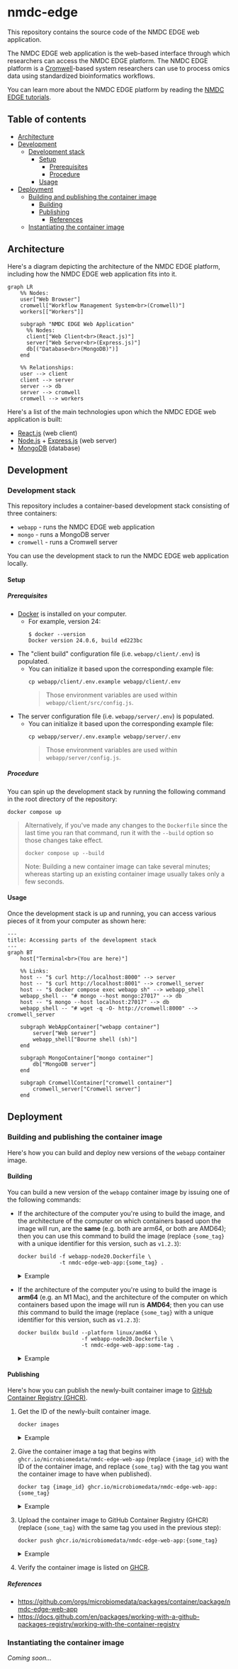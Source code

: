 # nmdc-edge

This repository contains the source code of the NMDC EDGE web application.

The NMDC EDGE web application is the web-based interface through which researchers can access the NMDC EDGE platform. 
The NMDC EDGE platform is a [Cromwell](https://cromwell.readthedocs.io/en/stable/)-based system researchers can use to
process omics data using standardized bioinformatics workflows.

You can learn more about the NMDC EDGE platform by reading the [NMDC EDGE tutorials](https://nmdc-edge.org/tutorial).

## Table of contents

* [Architecture](#architecture)
* [Development](#development)
  * [Development stack](#development-stack)
    * [Setup](#setup)
      * [Prerequisites](#prerequisites)
      * [Procedure](#procedure)
    * [Usage](#usage)
* [Deployment](#deployment)
  * [Building and publishing the container image](#building-and-publishing-the-container-image)
    * [Building](#building)
    * [Publishing](#publishing)
      * [References](#references)
  * [Instantiating the container image](#instantiating-the-container-image)

## Architecture

Here's a diagram depicting the architecture of the NMDC EDGE platform,
including how the NMDC EDGE web application fits into it.

```mermaid
graph LR
    %% Nodes:
    user["Web Browser"]
    cromwell["Workflow Management System<br>(Cromwell)"]
    workers[["Workers"]]
    
    subgraph "NMDC EDGE Web Application"
      %% Nodes:
      client["Web Client<br>(React.js)"]
      server["Web Server<br>(Express.js)"]
      db[("Database<br>(MongoDB)")]
    end
    
    %% Relationships:
    user --> client
    client --> server
    server --> db
    server --> cromwell
    cromwell --> workers
```

Here's a list of the main technologies upon which the NMDC EDGE web application is built:

- [React.js](https://react.dev/) (web client)
- [Node.js](https://nodejs.org/en) + [Express.js](https://expressjs.com/) (web server)
- [MongoDB](https://www.mongodb.com/) (database)

## Development

### Development stack

This repository includes a container-based development stack consisting of three containers:
- `webapp` - runs the NMDC EDGE web application
- `mongo` - runs a MongoDB server
- `cromwell` - runs a Cromwell server

You can use the development stack to run the NMDC EDGE web application locally.

#### Setup

##### Prerequisites

- [Docker](https://www.docker.com/products/docker-desktop/) is installed on your computer.
    - For example, version 24:
      ```shell
      $ docker --version
      Docker version 24.0.6, build ed223bc
      ```
- The "client build" configuration file (i.e. `webapp/client/.env`) is populated.
  - You can initialize it based upon the corresponding example file:
    ```shell
    cp webapp/client/.env.example webapp/client/.env
    ```
    > Those environment variables are used within `webapp/client/src/config.js`.
- The server configuration file (i.e. `webapp/server/.env`) is populated.
  - You can initialize it based upon the corresponding example file:
    ```shell
    cp webapp/server/.env.example webapp/server/.env
    ```
    > Those environment variables are used within `webapp/server/config.js`.

##### Procedure

You can spin up the development stack by running the following command in the root directory of the repository:

```shell
docker compose up
```

> Alternatively, if you've made any changes to the `Dockerfile` since the last time you ran that command,
> run it with the `--build` option so those changes take effect.
> 
> ```shell
> docker compose up --build
> ```
> 
> Note: Building a new container image can take several minutes; whereas starting up an existing container image
> usually takes only a few seconds.

#### Usage

Once the development stack is up and running, you can access various pieces of it from your computer as shown here:

```mermaid
---
title: Accessing parts of the development stack
---
graph BT
    host["Terminal<br>(You are here)"]
    
    %% Links:
    host -- "$ curl http://localhost:8000" --> server
    host -- "$ curl http://localhost:8001" --> cromwell_server
    host -- "$ docker compose exec webapp sh" --> webapp_shell
    webapp_shell -- "# mongo --host mongo:27017" --> db
    host -- "$ mongo --host localhost:27017" --> db
    webapp_shell -- "# wget -q -O- http://cromwell:8000" --> cromwell_server
    
    subgraph WebAppContainer["webapp container"]
        server["Web server"]
        webapp_shell["Bourne shell (sh)"]
    end
    
    subgraph MongoContainer["mongo container"]
        db["MongoDB server"]
    end
    
    subgraph CromwellContainer["cromwell container"]
        cromwell_server["Cromwell server"]
    end    
```

## Deployment

### Building and publishing the container image

Here's how you can build and deploy new versions of the `webapp` container image.

#### Building

You can build a new version of the `webapp` container image by issuing one of the following commands:

- If the architecture of the computer you're using to build the image, and the architecture of the computer on which 
  containers based upon the image will run, are the **same** (e.g. both are arm64, or both are AMD64); then you can use
  this command to build the image (replace `{some_tag}` with a unique identifier for this version, such as `v1.2.3`):
  ```shell
  docker build -f webapp-node20.Dockerfile \
               -t nmdc-edge-web-app:{some_tag} .
  ```
  <details>
    <summary>Example</summary>

    ```console
    $ docker build -f webapp-node20.Dockerfile -t nmdc-edge-web-app:v1.2.3 .
    ```
  </details>

- If the architecture of the computer you're using to build the image is **arm64** (e.g. an M1 Mac), and the
  architecture of the computer on which containers based upon the image will run is **AMD64**; then you can use _this_
  command to build the image (replace `{some_tag}` with a unique identifier for this version, such as `v1.2.3`):
  ```shell
  docker buildx build --platform linux/amd64 \
                      -f webapp-node20.Dockerfile \
                      -t nmdc-edge-web-app:some-tag .
  ```
  <details>
    <summary>Example</summary>

    ```console
    $ docker buildx build --platform linux/amd64 -f webapp-node20.Dockerfile -t nmdc-edge-web-app:v1.2.3 .
    ```
  </details>

#### Publishing

Here's how you can publish the newly-built container image to 
[GitHub Container Registry (GHCR)](https://docs.github.com/en/packages/working-with-a-github-packages-registry/working-with-the-container-registry).

1. Get the ID of the newly-built container image.
   ```shell
   docker images
   ```
   <details>
     <summary>Example</summary>

     ```console
     $ docker images
     REPOSITORY         TAG     IMAGE ID      CREATED       SIZE
     ...
     nmdc-edge-web-app  v1.2.3  365743f24303  1 minute ago  1.35GB
     ...
     ```
   </details>
2. Give the container image a tag that begins with `ghcr.io/microbiomedata/nmdc-edge-web-app` 
   (replace `{image_id}` with the ID of the container image, and replace `{some_tag}` with the tag
   you want the container image to have when published).
   ```shell
   docker tag {image_id} ghcr.io/microbiomedata/nmdc-edge-web-app:{some_tag}
   ```
   <details>
     <summary>Example</summary>

     ```console
     $ docker tag 365743f24303 ghcr.io/microbiomedata/nmdc-edge-web-app:v1.2.3
     ```
   </details>
3. Upload the container image to GitHub Container Registry (GHCR) (replace `{some_tag}` with the same tag
   you used in the previous step):
   ```shell
   docker push ghcr.io/microbiomedata/nmdc-edge-web-app:{some_tag}
   ```
   <details>
     <summary>Example</summary>

     ```console
     $ docker push ghcr.io/microbiomedata/nmdc-edge-web-app:v1.2.3
     The push refers to repository [ghcr.io/microbiomedata/nmdc-edge-web-app]
     1990b48a8037: Pushing [====================>          ]  35.07MB/64.54MB
     c60069b08109: Pushing [====>                          ]   37.4MB/271.3MB
     986a439534f8: Pushing [===>                           ]  47.53MB/440.2MB
     7f3870580da8: Pushed
     ff224f440bfc: Pushed
     ...
     d4fc045c9e3a: Waiting   
     ```
   </details>
4. Verify the container image is listed on 
   [GHCR](https://github.com/orgs/microbiomedata/packages/container/package/nmdc-edge-web-app).

##### References

- https://github.com/orgs/microbiomedata/packages/container/package/nmdc-edge-web-app
- https://docs.github.com/en/packages/working-with-a-github-packages-registry/working-with-the-container-registry

### Instantiating the container image

_Coming soon..._
